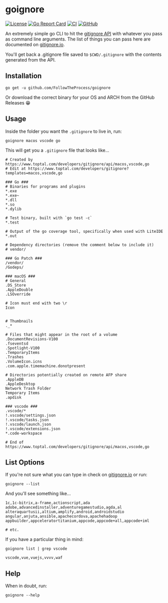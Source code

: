 # goignore

[![License](https://img.shields.io/github/license/FollowTheProcess/goignore)](https://github.com/FollowTheProcess/goignore)
[![Go Report Card](https://goreportcard.com/badge/github.com/FollowTheProcess/goignore)](https://goreportcard.com/report/github.com/FollowTheProcess/goignore)
[![CI](https://github.com/FollowTheProcess/goignore/workflows/CI/badge.svg)](https://github.com/FollowTheProcess/goignore/actions?query=workflow%3ACI)
[![GitHub](https://img.shields.io/github/v/release/FollowTheProcess/goignore?logo=github&sort=semver)](https://github.com/FollowTheProcess/goignore)

An extremely simple go CLI to hit the [gitignore API] with whatever you pass as command line arguments. The list of things you can pass here are documented on [gitignore.io].

You'll get back a .gitignore file saved to `$CWD/.gitignore` with the contents generated from the API.

## Installation

```shell
go get -u github.com/FollowTheProcess/goignore
```

Or download the correct binary for your OS and ARCH from the GitHub Releases :grin:

## Usage

Inside the folder you want the `.gitignore` to live in, run:

```shell
goignore macos vscode go
```

This will get you a `.gitignore` file that looks like...

```plaintext
# Created by https://www.toptal.com/developers/gitignore/api/macos,vscode,go
# Edit at https://www.toptal.com/developers/gitignore?templates=macos,vscode,go

### Go ###
# Binaries for programs and plugins
*.exe
*.exe~
*.dll
*.so
*.dylib

# Test binary, built with `go test -c`
*.test

# Output of the go coverage tool, specifically when used with LiteIDE
*.out

# Dependency directories (remove the comment below to include it)
# vendor/

### Go Patch ###
/vendor/
/Godeps/

### macOS ###
# General
.DS_Store
.AppleDouble
.LSOverride

# Icon must end with two \r
Icon


# Thumbnails
._*

# Files that might appear in the root of a volume
.DocumentRevisions-V100
.fseventsd
.Spotlight-V100
.TemporaryItems
.Trashes
.VolumeIcon.icns
.com.apple.timemachine.donotpresent

# Directories potentially created on remote AFP share
.AppleDB
.AppleDesktop
Network Trash Folder
Temporary Items
.apdisk

### vscode ###
.vscode/*
!.vscode/settings.json
!.vscode/tasks.json
!.vscode/launch.json
!.vscode/extensions.json
*.code-workspace

# End of https://www.toptal.com/developers/gitignore/api/macos,vscode,go
```

## List Options

If you're not sure what you can type in check on [gitignore.io] or run:

```shell
goignore --list
```

And you'll see something like...

```shell
1c,1c-bitrix,a-frame,actionscript,ada
adobe,advancedinstaller,adventuregamestudio,agda,al
alteraquartusii,altium,amplify,android,androidstudio
angular,anjuta,ansible,apachecordova,apachehadoop
appbuilder,appceleratortitanium,appcode,appcode+all,appcode+iml

# etc.
```

If you have a particular thing in mind:

```shell
goignore list | grep vscode

vscode,vue,vuejs,vvvv,waf
```

## Help

When in doubt, run:

```shell
goignore --help
```

[gitignore API]: https://www.toptal.com/developers/gitignore
[gitignore.io]: https://www.toptal.com/developers/gitignore
